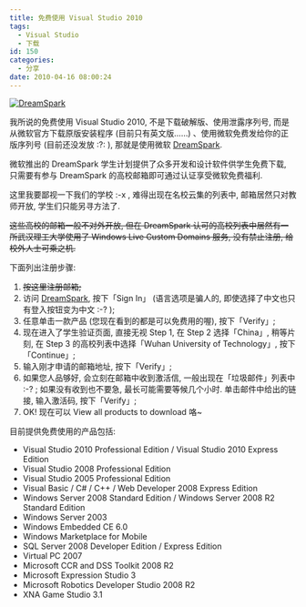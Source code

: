 ```yaml
---
title: 免费使用 Visual Studio 2010
tags:
  - Visual Studio
  - 下载
id: 150
categories:
  - 分享
date: 2010-04-16 08:00:24
---
```


[![DreamSpark](//img.beamnote.com/2010/dreamspark.jpg)](//img.beamnote.com/2010/dreamspark.jpg)<!-- more -->

我所说的免费使用 Visual Studio 2010, 不是下载破解版、使用泄露序列号, 而是从微软官方下载原版安装程序 (目前只有英文版……) 、使用微软免费发给你的正版序列号 (目前还没发放 :?: ), 那就是使用微软 [DreamSpark](https://www.dreamspark.com/).

微软推出的 DreamSpark 学生计划提供了众多开发和设计软件供学生免费下载, 只需要有参与 DreamSpark 的高校邮箱即可通过认证享受微软免费福利.

这里我要鄙视一下我们的学校 :-x , 难得出现在名校云集的列表中, 邮箱居然只对教师开放, 学生们只能另寻方法了.

<del datetime="2015-03-02T18:21:35+00:00">这些高校的邮箱一般不对外开放, 但在 DreamSpark 认可的高校列表中居然有一所武汉理工大学使用了 Windows Live Custom Domains 服务, 没有禁止注册, 给校外人士可乘之机. </del>

下面列出注册步骤:

1. <del datetime="2015-03-02T18:21:35+00:00">按这里注册邮箱; </del>
2. 访问 [DreamSpark](https://www.dreamspark.com/), 按下「Sign In」 (语言选项是骗人的, 即使选择了中文也只有登入按钮变为中文 :-? );
3. 任意单击一款产品 (您现在看到的都是可以免费用的喔), 按下「Verify」;
4. 现在进入了学生验证页面, 直接无视 Step 1, 在 Step 2 选择「China」, 稍等片刻, 在 Step 3 的高校列表中选择「Wuhan University of Technology」, 按下「Continue」;
5. 输入刚才申请的邮箱地址, 按下「Verify」;
6. 如果您人品够好, 会立刻在邮箱中收到激活信, 一般出现在「垃圾邮件」列表中 :-? ; 如果没有收到也不要急, 最长可能需要等候几个小时. 单击邮件中给出的链接, 输入激活码, 按下「Verify」;
7. OK! 现在可以 View all products to download 咯~

目前提供免费使用的产品包括:

* Visual Studio 2010 Professional Edition / Visual Studio 2010 Express Edition
* Visual Studio 2008 Professional Edition
* Visual Studio 2005 Professional Edition
* Visual Basic / C# / C++ / Web Developer 2008 Express Edition
* Windows Server 2008 Standard Edition / Windows Server 2008 R2 Standard Edition
* Windows Server 2003
* Windows Embedded CE 6.0
* Windows Marketplace for Mobile
* SQL Server 2008 Developer Edition / Express Edition
* Virtual PC 2007
* Microsoft CCR and DSS Toolkit 2008 R2
* Microsoft Expression Studio 3
* Microsoft Robotics Developer Studio 2008 R2
* XNA Game Studio 3.1
